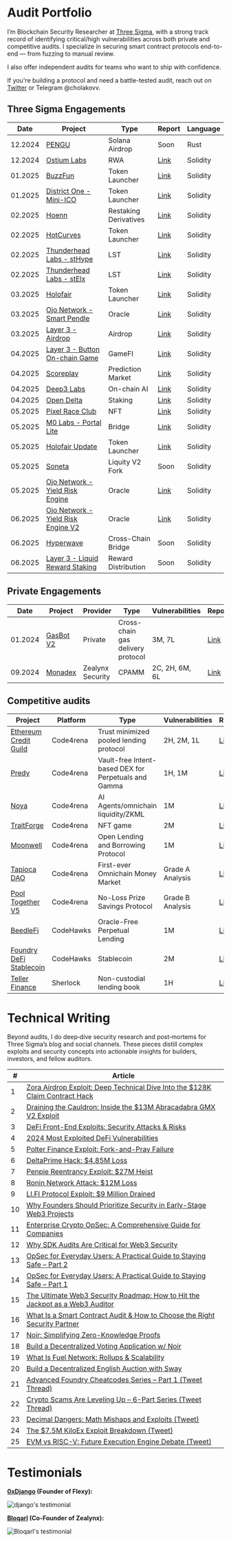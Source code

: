 # Audit Portfolio

I’m Blockchain Security Researcher at [Three Sigma](https://threesigma.xyz/), with a strong track record of identifying critical/high vulnerabilities across both private and competitive audits. I specialize in securing smart contract protocols end-to-end — from fuzzing to manual review.

I also offer independent audits for teams who want to ship with confidence.

If you're building a protocol and need a battle-tested audit, reach out on [Twitter](https://x.com/cholakovvv) or Telegram @cholakovv.

## Three Sigma Engagements

| Date    | Project                                                            | Type                  | Report                                                                                                   | Language |
| ------- | ------------------------------------------------------------------ | --------------------- | -------------------------------------------------------------------------------------------------------- | -------- |
| 12.2024 | [PENGU](https://pudgypenguins.com/)                                | Solana Airdrop        | Soon                                                                                                     | Rust     |
| 12.2024 | [Ostium Labs](https://www.ostium.io/)                              | RWA                   | [Link](https://cdn.sanity.io/files/qoqld077/staging/5c808fe111c8bcc61fed03f4d0f88e79fe387796.pdf)        | Solidity |
| 01.2025 | [BuzzFun](https://buzz.fun/)                                       | Token Launcher        | [Link](https://cdn.sanity.io/files/qoqld077/staging/60e05f736db459727fa7b1ebb7322169afac2e42.pdf)        | Solidity |
| 01.2025 | [District One - Mini-ICO](https://districtone.io/)                 | Token Launcher        | [Link](https://github.com/threesigmaxyz/publications/blob/main/audits/DistrictOne-2/Mini-ICO.pdf)        | Solidity |
| 02.2025 | [Hoenn](https://www.hoenn.fi/)                                     | Restaking Derivatives | [Link](https://cdn.sanity.io/files/qoqld077/staging/1a01c3cde53ae51681e2f875cffa01710e7e20f0.pdf)        | Solidity |
| 02.2025 | [HotCurves](https://www.hotcurves.fun/)                            | Token Launcher        | [Link](https://cdn.sanity.io/files/qoqld077/staging/4f12e4d502595bcf9fc197149a421e099a392626.pdf)        | Solidity |
| 02.2025 | [Thunderhead Labs - stHype](https://thunderhead.xyz/)              | LST                   | [Link](https://github.com/threesigmaxyz/publications/blob/main/audits/thunderhead/stHype.pdf)            | Solidity |
| 02.2025 | [Thunderhead Labs - stElx](https://thunderhead.xyz/)               | LST                   | [Link](https://github.com/threesigmaxyz/publications/blob/main/audits/thunderhead/stElx.pdf)             | Solidity |
| 03.2025 | [Holofair](https://stage-holofair.com/)                            | Token Launcher        | [Link](https://github.com/threesigmaxyz/publications/blob/main/audits/mirai/Holofair.pdf)                | Solidity |
| 03.2025 | [Ojo Network - Smart Pendle](https://ojo.network/)                 | Oracle                | [Link](https://github.com/threesigmaxyz/publications/blob/main/audits/Ojo-Network/OjoSmartPendle.pdf)    | Solidity |
| 03.2025 | [Layer 3 - Airdrop](https://app.layer3.xyz/discover)               | Airdrop               | [Link](https://github.com/threesigmaxyz/publications/blob/main/audits/layer3/Layer3-Airdrop.pdf)         | Solidity |
| 04.2025 | [Layer 3 - Button On-chain Game](https://app.layer3.xyz/discover)  | GameFI                | [Link](https://github.com/threesigmaxyz/publications/blob/main/audits/layer3/Layer3-Button.pdf)          | Solidity |
| 04.2025 | [Scoreplay](https://scoreplay.xyz/)                                | Prediction Market     | [Link](https://github.com/threesigmaxyz/publications/blob/main/audits/scoreplay/SCOREPLAY.pdf)           | Solidity |
| 04.2025 | [Deep3 Labs](https://www.deep3.ai/)                                | On-chain AI           | [Link](https://github.com/threesigmaxyz/publications/blob/main/audits/deep3/Deep3.pdf)                   | Solidity |
| 04.2025 | [Open Delta](https://www.opendelta.com/)                           | Staking               | [Link](https://github.com/threesigmaxyz/publications/blob/main/audits/opendelta/IndexTokenStaking.pdf)   | Solidity |
| 05.2025 | [Pixel Race Club](https://pixelraceclub.com/)                      | NFT                   | [Link](https://cdn.sanity.io/files/qoqld077/staging/6d79c43066b4941b325d2bfe23976e02d1b30ec8.pdf)        | Solidity |
| 05.2025 | [M0 Labs - Portal Lite](https://www.m0.org/)                       | Bridge                | [Link](https://github.com/threesigmaxyz/publications/blob/main/audits/m0labs-2/M0PortalLite.pdf)         | Solidity |
| 05.2025 | [Holofair Update](https://stage-holofair.com/)                     | Token Launcher        | [Link](https://github.com/threesigmaxyz/publications/blob/main/audits/mirai/Holofair-Update.pdf)         | Solidity |
| 05.2025 | [Soneta]()                                                         | Liquity V2 Fork       | Soon                                                                                                     | Solidity |
| 05.2025 | [Ojo Network - Yield Risk Engine](https://ojo.network/)            | Oracle                | [Link](https://github.com/threesigmaxyz/publications/blob/main/audits/Ojo-Network/YieldRiskEngine.pdf)   | Solidity |
| 06.2025 | [Ojo Network - Yield Risk Engine V2](https://ojo.network/)         | Oracle                | [Link](https://github.com/threesigmaxyz/publications/blob/main/audits/Ojo-Network/YieldRiskEngineV2.pdf) | Solidity |
| 06.2025 | [Hyperwave]()                                                      | Cross-Chain Bridge    | Soon                                                                                                     | Solidity |
| 06.2025 | [Layer 3 - Liquid Reward Staking](https://app.layer3.xyz/discover) | Reward Distribution   | Soon                                                                                                     | Solidity |


## Private Engagements

Date | Project                             | Provider | Type                 | Vulnerabilities | Report                             | Language |
| ---- | ------------------------------------ | --------- | --------------------------------- | -------------------------- | ---------------------------------- | -------- |
| 01.2024 | [GasBot V2](https://www.gasbot.xyz/) | Private | Cross-chain gas delivery protocol | 3M, 7L         | [Link](./reports/solo/GasBotV2.md) | Solidity |
| 09.2024 | [Monadex](https://docs.monadex.exchange/) | Zealynx Security | CPAMM | 2C, 2H, 6M, 6L         | [Link](https://github.com/ZealynxSecurity/Zealynx/blob/main/Zealynx-portfolio/audit-portfolio/Monadex%20Report.pdf) | Solidity |


## Competitive audits

| Project                                                                                | Platform  | Type                                     | Vulnerabilities | Report                                                                             | Language |
| --------------------------------------------------------------------------------------- | --------- | ---------------------------------------------------- | -------------------------- | ---------------------------------------------------------------------------------- | -------- |
| [Ethereum Credit Guild](https://code4rena.com/audits/2023-12-ethereum-credit-guild#top) | Code4rena | Trust minimized pooled lending protocol              | 2H, 2M, 1L      | [Link](https://code4rena.com/audits/2023-12-ethereum-credit-guild)                 | Solidity |
| [Predy](https://code4rena.com/audits/2024-05-predy#top)                                 | Code4rena | Vault-free Intent-based DEX for Perpetuals and Gamma | 1H, 1M            | [Link](https://code4rena.com/reports/2024-05-predy)                               | Solidity |
| [Noya](https://code4rena.com/audits/2024-04-noya#top)                                   | Code4rena | AI Agents/omnichain liquidity/ZKML                   | 1M                   | [Link](https://code4rena.com/audits/2024-04-noya)                                  | Solidity |
| [TraitForge](https://code4rena.com/audits/2024-07-traitforge)                           | Code4rena | NFT game                                            | 2M                   | [Link](https://code4rena.com/audits/2024-07-traitforge)                            | Solidity |
| [Moonwell](https://code4rena.com/audits/2023-07-moonwell#top)                           | Code4rena | Open Lending and Borrowing Protocol                  | 1M                   | [Link](./reports/contests/Code4rena/RED-LOTUS-REACH/Moonwell.md)                   | Solidity |
| [Tapioca DAO](https://code4rena.com/audits/2023-07-tapioca-dao#top)                     | Code4rena | First-ever Omnichain Money Market                    | Grade A Analysis           | [Link](./reports/contests/Code4rena/RED-LOTUS-REACH/Tapioca.md)                    | Solidity |
| [Pool Together V5](https://code4rena.com/audits/2023-08-pooltogether-v5-part-deux#top)  | Code4rena | No-Loss Prize Savings Protocol                       | Grade B Analysis           | [Link](./reports/contests/Code4rena/PoolTogetherV5.md)                             | Solidity |
| [BeedleFi](https://www.codehawks.com/contests/clkbo1fa20009jr08nyyf9wbx)                | CodeHawks | Oracle-Free Perpetual Lending                        | 1M                   | [Link](./reports/contests/CodeHawks/BeedleFi.md)                                   | Solidity |
| [Foundry DeFi Stablecoin](https://www.codehawks.com/contests/cljx3b9390009liqwuedkn0m0) | CodeHawks | Stablecoin                                           | 2M                   | [Link](./reports/contests/CodeHawks/FoundryDefiStablecoin.md)                      | Solidity |
| [Teller Finance](https://audits.sherlock.xyz/contests/295)                              | Sherlock  | Non-custodial lending book                           | 1H                     | [Link](https://github.com/sherlock-audit/2024-04-teller-finance-judging/issues/49) | Solidity |

# Technical Writing

Beyond audits, I do deep‑dive security research and post‑mortems for Three Sigma’s blog and social channels. These pieces distill complex exploits and security concepts into actionable insights for builders, investors, and fellow auditors.

| # | Article |
|---|---|
| 1 | [Zora Airdrop Exploit: Deep Technical Dive Into the $128K Claim Contract Hack](https://threesigma.xyz/blog/exploit/zora-airdrop-exploit-analysis) |
| 2 | [Draining the Cauldron: Inside the $13M Abracadabra GMX V2 Exploit](https://threesigma.xyz/blog/exploit/abracadabra-gmx-defi-exploit-explained) |
| 3 | [DeFi Front-End Exploits: Security Attacks & Risks](https://threesigma.xyz/blog/exploit/defi-front-end-exploits) |
| 4 | [2024 Most Exploited DeFi Vulnerabilities](https://threesigma.xyz/blog/exploit/2024-defi-exploits-top-vulnerabilities) |
| 5 | [Polter Finance Exploit: Fork-and-Pray Failure](https://threesigma.xyz/blog/exploit/polter-finance-exploit-explained-usd12m-loss) |
| 6 | [DeltaPrime Hack: $4.85M Loss](https://threesigma.xyz/blog/exploit/deltaprime-defi-exploit-avalanche-arbitrum-hack) |
| 7 | [Penpie Reentrancy Exploit: $27M Heist](https://threesigma.xyz/blog/exploit/penpie-reentrancy-exploit-analysis) |
| 8 | [Ronin Network Attack: $12M Loss](https://threesigma.xyz/blog/exploit/ronin-network-12m-exploit-analysis) |
| 9 | [LI.FI Protocol Exploit: $9 Million Drained](https://threesigma.xyz/blog/exploit/lifi-9m-protocol-exploit-analysis) |
| 10 | [Why Founders Should Prioritize Security in Early-Stage Web3 Projects](https://threesigma.xyz/blog/defi/web3-security-for-founders) |
| 11 | [Enterprise Crypto OpSec: A Comprehensive Guide for Companies](https://threesigma.xyz/blog/opsec/enterprise-crypto-opsec-guide-2025) |
| 12 | [Why SDK Audits Are Critical for Web3 Security](https://threesigma.xyz/blog/sdk/web3-sdk-audits-security-guide) |
| 13 | [OpSec for Everyday Users: A Practical Guide to Staying Safe – Part 2](https://threesigma.xyz/blog/opsec/crypto-opsec-guide-part-2-device-privacy-security) |
| 14 | [OpSec for Everyday Users: A Practical Guide to Staying Safe – Part 1](https://threesigma.xyz/blog/opsec/crypto-opsec-guide-part-1-private-key-phishing-security) |
| 15 | [The Ultimate Web3 Security Roadmap: How to Hit the Jackpot as a Web3 Auditor](https://threesigma.xyz/blog/solidity/web3-security-auditor-roadmap-how-to-start-and-succeed) |
| 16 | [What Is a Smart Contract Audit & How to Choose the Right Security Partner](https://threesigma.xyz/blog/solidity/what-is-a-smart-contract-audit-and-how-to-choose-the-right-security-partner) |
| 17 | [Noir: Simplifying Zero-Knowledge Proofs](https://threesigma.xyz/blog/zk/noir-simplifying-zero-knowledge-proofs) |
| 18 | [Build a Decentralized Voting Application w/ Noir](https://threesigma.xyz/blog/zk/build-noir-decentralized-voting-application) |
| 19 | [What Is Fuel Network: Rollups & Scalability](https://threesigma.xyz/blog/ecosystem/fuel-network-ethereum-rollups-blockchain-scalability) |
| 20 | [Build a Decentralized English Auction with Sway](https://threesigma.xyz/blog/ecosystem/build-decentralized-english-auction-sway) |
| 21 | [Advanced Foundry Cheatcodes Series – Part 1 (Tweet Thread)](https://x.com/threesigmaxyz/status/1934901447885238329) |
| 22 | [Crypto Scams Are Leveling Up – 6-Part Series (Tweet Thread)](https://x.com/threesigmaxyz/status/1933139062183035003) |
| 23 | [Decimal Dangers: Math Mishaps and Exploits (Tweet)](https://x.com/threesigmaxyz/status/1929838159019299072) |
| 24 | [The $7.5M KiloEx Exploit Breakdown (Tweet)](https://x.com/threesigmaxyz/status/1919704100490387840) |
| 25 | [EVM vs RISC-V: Future Execution Engine Debate (Tweet)](https://x.com/threesigmaxyz/status/1917910540560617970) |

# Testimonials

**[0xDjango](https://x.com/0xDjangoOnChain) (Founder of Flexy):**

![django's testimonial](/testimonials/Django.png)

**[Bloqarl](https://x.com/TheBlockChainer) (Co-Founder of Zealynx):**

![Bloqarl's testimonial](/testimonials/Screenshot%202024-11-26%20at%2013.52.12.png)



